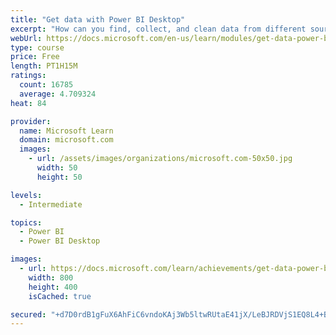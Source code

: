 ```yaml
---
title: "Get data with Power BI Desktop"
excerpt: "How can you find, collect, and clean data from different sources? Power BI is a tool for making sense of your data. You will learn tricks to make data-gathering easier."
webUrl: https://docs.microsoft.com/en-us/learn/modules/get-data-power-bi/
type: course
price: Free
length: PT1H15M
ratings:
  count: 16785
  average: 4.709324
heat: 84

provider:
  name: Microsoft Learn
  domain: microsoft.com
  images:
    - url: /assets/images/organizations/microsoft.com-50x50.jpg
      width: 50
      height: 50

levels:
  - Intermediate

topics:
  - Power BI
  - Power BI Desktop

images:
  - url: https://docs.microsoft.com/learn/achievements/get-data-power-bi-desktop-social.png
    width: 800
    height: 400
    isCached: true

secured: "+d7D0rdB1gFuX6AhFiC6vndoKAj3Wb5ltwRUtaE41jX/LeBJRDVjS1EQ8L4+BYXwiHSKcEwwRE0Pb4pWla1zLzOIffvmaSDV5P6hpXt1OaF7Y7V3o4L8hzRbHFUINLv/VrOwRIwtNf9MRiPLpRZx3N3bkQDCzFAoqJjh2TCdBUdPanD4CmSzqBmWJBP3z9vSjs9s/q+4vc3J3JJSNIcHTg/Tl+kufCLbhqnpFReCh+1UKkPqGZ3gUq8/yoYWPMWmehRaFBztvgMpTQkNI6ZlbQttREFbIYSKGNbWmkM9YNkSaIpDFdTicH+N1d+mVLj7BGzqsT66MfJ1nfaJlF7Hc/G8S7LFCWDYj2bA9HmE3iX9B7y0pYVLLvzCP0yN4Y/VMkHU9CVM6C5BQ7jaN4+vBd5kSrG9+TcmQxztj+NZzu0kHJxmpZU/X9xfFQQ2tL7P;e1WkrPmWVx8ovsiQQwFvMQ=="
---
```



